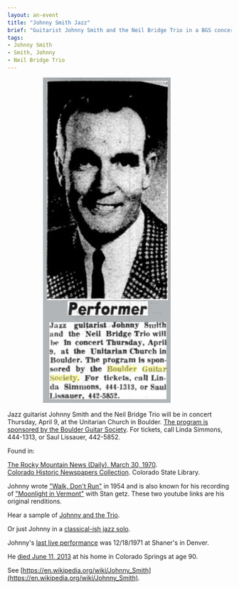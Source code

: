 ```yaml
---
layout: an-event
title: "Johnny Smith Jazz"
brief: "Guitarist Johnny Smith and the Neil Bridge Trio in a BGS concert."
tags:
- Johnny Smith
- Smith, Johnny
- Neil Bridge Trio
---
```

<img src="/pics/19700409-JohnnySmith.jpg" alt="JohnnySmith" style="margin-left: 80px;">

Jazz guitarist Johnny Smith and the Neil Bridge Trio will be in concert Thursday, April 9, at the Unitarian Church in Boulder. <ins>The program is sponsored by the Boulder Guitar Society</ins>. For tickets, call Linda Simmons, 444-1313, or Saul Lissauer, 442-5852.

Found in:

[The Rocky Mountain News (Daily), March 30, 1970](https://www.coloradohistoricnewspapers.org/?a=d&d=RMD19700330-01.2.186&srpos=3&e=-------en-20--1--img-txIN%7ctxCO%7ctxTA-%22boulder+guitar+society%22-------2------).  
[Colorado Historic Newspapers Collection](https://www.coloradohistoricnewspapers.org/). Colorado State Library.

Johnny wrote ["Walk, Don't Run"](https://www.youtube.com/watch?v=G_u_AR8u21M) in 1954 and is also known for his recording of ["Moonlight in Vermont"](https://www.youtube.com/watch?v=ILGJqUfQd9Y) with Stan getz.  These two youtube links are his original renditions.

Hear a sample of [Johnny and the Trio](https://www.youtube.com/watch?v=hTckPWiPm7Y).

Or just Johnny in a [classical-ish jazz solo](https://www.youtube.com/watch?v=0NDeMHjEqlA).

Johnny's [last live performance](https://dickpatterson.bandcamp.com/album/the-last-night-at-shaners) was 12/18/1971 at Shaner's in Denver.

He [died June 11, 2013](https://www.nytimes.com/2013/06/19/arts/music/johnny-smith-guitarist-and-songwriter-dies-at-90.html) at his home in Colorado Springs at age 90.

See [https://en.wikipedia.org/wiki/Johnny_Smith](https://en.wikipedia.org/wiki/Johnny_Smith).

